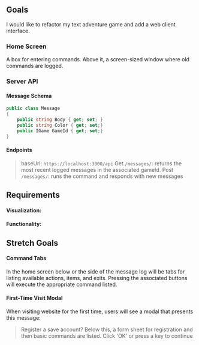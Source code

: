 ## Goals

I would like to refactor my text adventure game and add a web client interface.

### Home Screen

A box for entering commands.  Above it, a screen-sized window where old commands are logged.

### Server API

#### Message Schema
```cs
public class Message
{
	public string Body { get; set; }
	public string Color { get; set;}
	public IGame GameId { get; set;}
}
```

#### Endpoints
> baseUrl: `https://localhost:3000/api`
Get
`/messages/`: returns the most recent logged messages in the associated gameId.
Post
`/messages/`: runs the command and responds with new messages

## Requirements

#### Visualization:

#### Functionality:

## Stretch Goals

#### Command Tabs

In the home screen below or the side of the message log will be tabs for listing available actions, items, and exits.
Pressing the associated buttons will execute the appropriate command listed.

#### First-Time Visit Modal

When visiting website for the first time, users will see a modal that presents this message:
> Register a save account?
Below this, a form sheet for registration and then basic commands are listed.
> Click 'OK' or press a key to continue